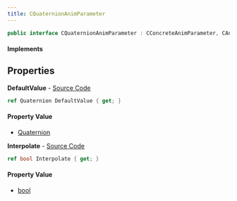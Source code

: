 ```yaml
---
title: CQuaternionAnimParameter
---
```


```csharp
public interface CQuaternionAnimParameter : CConcreteAnimParameter, CAnimParameterBase, ISchemaClass<CAnimParameterBase>, ISchemaClass<CConcreteAnimParameter>, ISchemaClass<CQuaternionAnimParameter>, ISchemaField, ISchemaClass, INativeHandle
```

#### Implements

## Properties

**DefaultValue** - [Source Code](https://github.com/swiftly-solution/swiftlys2/blob/main/managed/src/SwiftlyS2.Generated/Schemas/Interfaces/CQuaternionAnimParameter.cs#L16)

```csharp
ref Quaternion DefaultValue { get; }
```

#### Property Value

- [Quaternion](/docs/api/shared/natives/quaternion)

**Interpolate** - [Source Code](https://github.com/swiftly-solution/swiftlys2/blob/main/managed/src/SwiftlyS2.Generated/Schemas/Interfaces/CQuaternionAnimParameter.cs#L18)

```csharp
ref bool Interpolate { get; }
```

#### Property Value

- [bool](https://learn.microsoft.com/dotnet/api/system.boolean)

